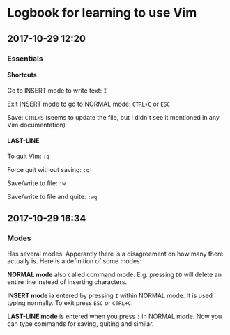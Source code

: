 ﻿# Logbook for learning to use Vim

## 2017-10-29 12:20 

### Essentials

#### Shortcuts

Go to INSERT mode to write text: `I`

Exit INSERT mode to go to NORMAL mode: `CTRL+C` or `ESC`

Save: `CTRL+S` (seems to update the file, but I didn't see it mentioned in any Vim documentation)

#### LAST-LINE

To quit Vim: `:q`

Force quit without saving: `:q!`

Save/write to file: `:w`

Save/write to file and quite: `:wq`

## 2017-10-29 16:34

### Modes

Has several modes. Apperantly there is a disagreement on how many there actually is. Here is a definition of some modes:

**NORMAL mode** also called command mode. E.g. pressing `DD` will delete an entire line instead of inserting characters.

**INSERT mode** ia entered by pressing `I` within NORMAL mode. It is used typing normally. To exit press `ESC` or `CTRL+C`.

**LAST-LINE mode** is entered when you press `:` in NORMAL mode. Now you can type commands for saving, quiting and similar.




